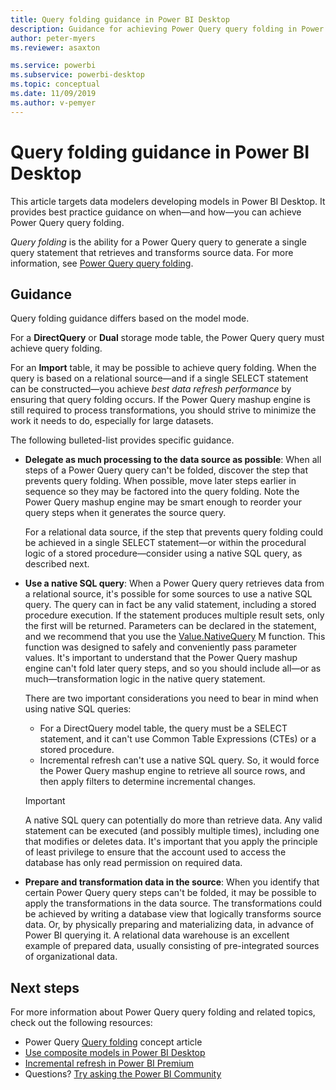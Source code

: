 ```yaml
---
title: Query folding guidance in Power BI Desktop
description: Guidance for achieving Power Query query folding in Power BI Desktop.
author: peter-myers
ms.reviewer: asaxton

ms.service: powerbi
ms.subservice: powerbi-desktop
ms.topic: conceptual
ms.date: 11/09/2019
ms.author: v-pemyer
---
```


# Query folding guidance in Power BI Desktop

This article targets data modelers developing models in Power BI Desktop. It provides best practice guidance on when—and how—you can achieve Power Query query folding.

_Query folding_ is the ability for a Power Query query to generate a single query statement that retrieves and transforms source data. For more information, see [Power Query query folding](/power-query/power-query-folding).

## Guidance

Query folding guidance differs based on the model mode.

For a **DirectQuery** or **Dual** storage mode table, the Power Query query must achieve query folding.

For an **Import** table, it may be possible to achieve query folding. When the query is based on a relational source—and if a single SELECT statement can be constructed—you achieve _best data refresh performance_ by ensuring that query folding occurs. If the Power Query mashup engine is still required to process transformations, you should strive to minimize the work it needs to do, especially for large datasets.

The following bulleted-list provides specific guidance.

- **Delegate as much processing to the data source as possible**: When all steps of a Power Query query can't be folded, discover the step that prevents query folding. When possible, move later steps earlier in sequence so they may be factored into the query folding. Note the Power Query mashup engine may be smart enough to reorder your query steps when it generates the source query.

    For a relational data source, if the step that prevents query folding could be achieved in a single SELECT statement—or within the procedural logic of a stored procedure—consider using a native SQL query, as described next.

- **Use a native SQL query**: When a Power Query query retrieves data from a relational source, it's possible for some sources to use a native SQL query. The query can in fact be any valid statement, including a stored procedure execution. If the statement produces multiple result sets, only the first will be returned. Parameters can be declared in the statement, and we recommend that you use the [Value.NativeQuery](/powerquery-m/value-nativequery) M function. This function was designed to safely and conveniently pass parameter values. It's important to understand that the Power Query mashup engine can't fold later query steps, and so you should include all—or as much—transformation logic in the native query statement.

    There are two important considerations you need to bear in mind when using native SQL queries:

    - For a DirectQuery model table, the query must be a SELECT statement, and it can't use Common Table Expressions (CTEs) or a stored procedure.
    - Incremental refresh can't use a native SQL query. So, it would force the Power Query mashup engine to retrieve all source rows, and then apply filters to determine incremental changes.

    > [!IMPORTANT]
    > A native SQL query can potentially do more than retrieve data. Any valid statement can be executed (and possibly multiple times), including one that modifies or deletes data. It's important that you apply the principle of least privilege to ensure that the account used to access the database has only read permission on required data.

- **Prepare and transformation data in the source**: When you identify that certain Power Query query steps can't be folded, it may be possible to apply the transformations in the data source. The transformations could be achieved by writing a database view that logically transforms source data. Or, by physically preparing and materializing data, in advance of Power BI querying it. A relational data warehouse is an excellent example of prepared data, usually consisting of pre-integrated sources of organizational data.

## Next steps

For more information about Power Query query folding and related topics, check out the following resources:

- Power Query [Query folding](/power-query/power-query-folding) concept article
- [Use composite models in Power BI Desktop](../desktop-composite-models.md)
- [Incremental refresh in Power BI Premium](../service-premium-incremental-refresh.md)
- Questions? [Try asking the Power BI Community](https://community.powerbi.com/)
